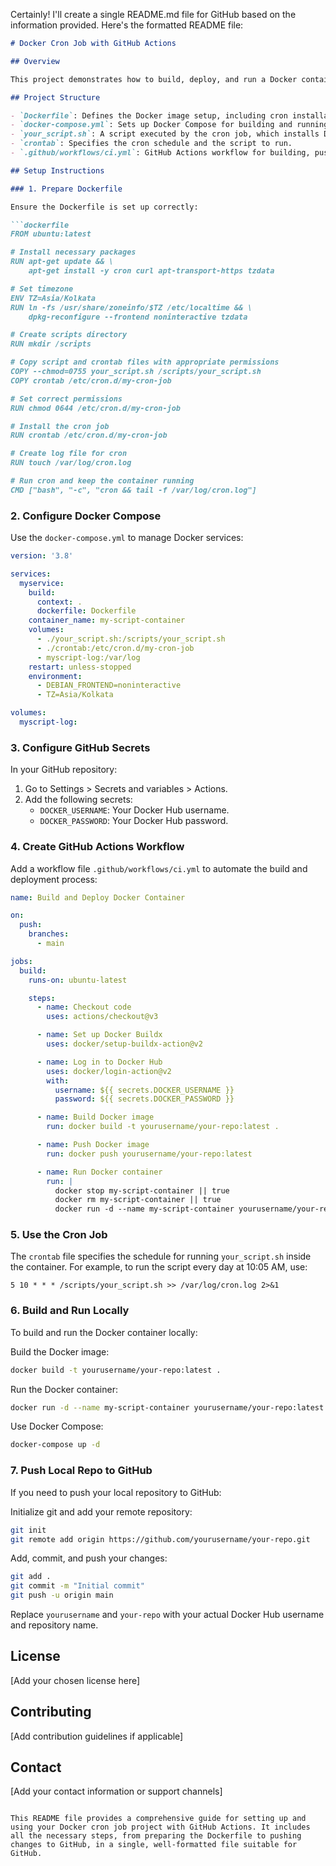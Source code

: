 Certainly! I'll create a single README.md file for GitHub based on the information provided. Here's the formatted README file:

```markdown
# Docker Cron Job with GitHub Actions

## Overview

This project demonstrates how to build, deploy, and run a Docker container using GitHub Actions and Docker Compose. It includes a cron job within the Docker container to execute a script at scheduled intervals.

## Project Structure

- `Dockerfile`: Defines the Docker image setup, including cron installation and timezone configuration.
- `docker-compose.yml`: Sets up Docker Compose for building and running the Docker container with the necessary volumes and environment variables.
- `your_script.sh`: A script executed by the cron job, which installs Docker, Minikube, and kubectl, and sets up Minikube.
- `crontab`: Specifies the cron schedule and the script to run.
- `.github/workflows/ci.yml`: GitHub Actions workflow for building, pushing, and running the Docker container.

## Setup Instructions

### 1. Prepare Dockerfile

Ensure the Dockerfile is set up correctly:

```dockerfile
FROM ubuntu:latest

# Install necessary packages
RUN apt-get update && \
    apt-get install -y cron curl apt-transport-https tzdata

# Set timezone
ENV TZ=Asia/Kolkata
RUN ln -fs /usr/share/zoneinfo/$TZ /etc/localtime && \
    dpkg-reconfigure --frontend noninteractive tzdata

# Create scripts directory
RUN mkdir /scripts

# Copy script and crontab files with appropriate permissions
COPY --chmod=0755 your_script.sh /scripts/your_script.sh
COPY crontab /etc/cron.d/my-cron-job

# Set correct permissions
RUN chmod 0644 /etc/cron.d/my-cron-job

# Install the cron job
RUN crontab /etc/cron.d/my-cron-job

# Create log file for cron
RUN touch /var/log/cron.log

# Run cron and keep the container running
CMD ["bash", "-c", "cron && tail -f /var/log/cron.log"]
```

### 2. Configure Docker Compose

Use the `docker-compose.yml` to manage Docker services:

```yaml
version: '3.8'

services:
  myservice:
    build:
      context: .
      dockerfile: Dockerfile
    container_name: my-script-container
    volumes:
      - ./your_script.sh:/scripts/your_script.sh
      - ./crontab:/etc/cron.d/my-cron-job
      - myscript-log:/var/log  
    restart: unless-stopped
    environment:
      - DEBIAN_FRONTEND=noninteractive
      - TZ=Asia/Kolkata

volumes:
  myscript-log:
```

### 3. Configure GitHub Secrets

In your GitHub repository:

1. Go to Settings > Secrets and variables > Actions.
2. Add the following secrets:
   - `DOCKER_USERNAME`: Your Docker Hub username.
   - `DOCKER_PASSWORD`: Your Docker Hub password.

### 4. Create GitHub Actions Workflow

Add a workflow file `.github/workflows/ci.yml` to automate the build and deployment process:

```yaml
name: Build and Deploy Docker Container

on:
  push:
    branches:
      - main

jobs:
  build:
    runs-on: ubuntu-latest

    steps:
      - name: Checkout code
        uses: actions/checkout@v3

      - name: Set up Docker Buildx
        uses: docker/setup-buildx-action@v2

      - name: Log in to Docker Hub
        uses: docker/login-action@v2
        with:
          username: ${{ secrets.DOCKER_USERNAME }}
          password: ${{ secrets.DOCKER_PASSWORD }}

      - name: Build Docker image
        run: docker build -t yourusername/your-repo:latest .

      - name: Push Docker image
        run: docker push yourusername/your-repo:latest

      - name: Run Docker container
        run: |
          docker stop my-script-container || true
          docker rm my-script-container || true
          docker run -d --name my-script-container yourusername/your-repo:latest
```

### 5. Use the Cron Job

The `crontab` file specifies the schedule for running `your_script.sh` inside the container. For example, to run the script every day at 10:05 AM, use:

```cron
5 10 * * * /scripts/your_script.sh >> /var/log/cron.log 2>&1
```

### 6. Build and Run Locally

To build and run the Docker container locally:

Build the Docker image:
```bash
docker build -t yourusername/your-repo:latest .
```

Run the Docker container:
```bash
docker run -d --name my-script-container yourusername/your-repo:latest
```

Use Docker Compose:
```bash
docker-compose up -d
```

### 7. Push Local Repo to GitHub

If you need to push your local repository to GitHub:

Initialize git and add your remote repository:
```bash
git init
git remote add origin https://github.com/yourusername/your-repo.git
```

Add, commit, and push your changes:
```bash
git add .
git commit -m "Initial commit"
git push -u origin main
```

Replace `yourusername` and `your-repo` with your actual Docker Hub username and repository name.

## License

[Add your chosen license here]

## Contributing

[Add contribution guidelines if applicable]

## Contact

[Add your contact information or support channels]
```

This README file provides a comprehensive guide for setting up and using your Docker cron job project with GitHub Actions. It includes all the necessary steps, from preparing the Dockerfile to pushing changes to GitHub, in a single, well-formatted file suitable for GitHub.
